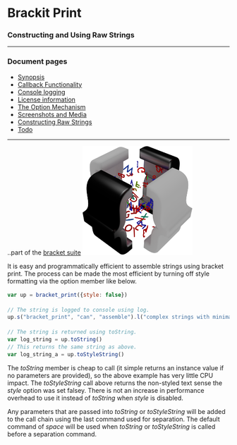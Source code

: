 # Brackit Print
### Constructing and Using Raw Strings 

----

### Document pages
* [Synopsis](https://github.com/restarian/bracket_print/blob/master/doc/README.md)
* [Callback Functionality](https://github.com/restarian/bracket_print/blob/master/doc/as_callback.md)
* [Console logging ](https://github.com/restarian/bracket_print/blob/master/doc/as_logger.md)
* [License information](https://github.com/restarian/bracket_print/blob/master/doc/license.md)
* [The Option Mechanism](https://github.com/restarian/bracket_print/blob/master/doc/options.md)
* [Screenshots and Media](https://github.com/restarian/bracket_print/blob/master/doc/screenshot.md)
* [Constructing Raw Strings ](https://github.com/restarian/bracket_print/blob/master/doc/titles.md)
* [Todo](https://github.com/restarian/bracket_print/blob/master/doc/todo.md)

----

..part of the [bracket suite](https://github.com/restarian/restarian/blob/master/bracket/readme.md)
![bracket](https://raw.githubusercontent.com/restarian/restarian/master/bracket/doc/image/bracket_logo_small.png)


It is easy and programmatically efficient to assemble strings using bracket print. The process can be made the most efficient by turning off style formatting via the option member like below. 

```javascript
var up = bracket_print({style: false})

// The string is logged to console using log.
up.s("bracket_print", "can", "assemble").l("complex strings with minimal effort.", "This will make logging more pleasant").log()

// The string is returned using toString.
var log_string = up.toString()
// This returns the same string as above.
var log_string_a = up.toStyleString()

```

The *toString* member is cheap to call (it simple returns an instance value if no parameters are provided), so the above example has very little CPU impact. The *toStyleString* call above returns the non-styled text sense the *style* option was set falsey. There is not an increase in performance overhead to use it instead of *toString* when *style* is disabled.

Any parameters that are passed into *toString* or *toStyleString* will be added to the call chain using the last command used for separation. The default command of *space* will be used when *toString* or *toStyleString* is called before a separation command.
